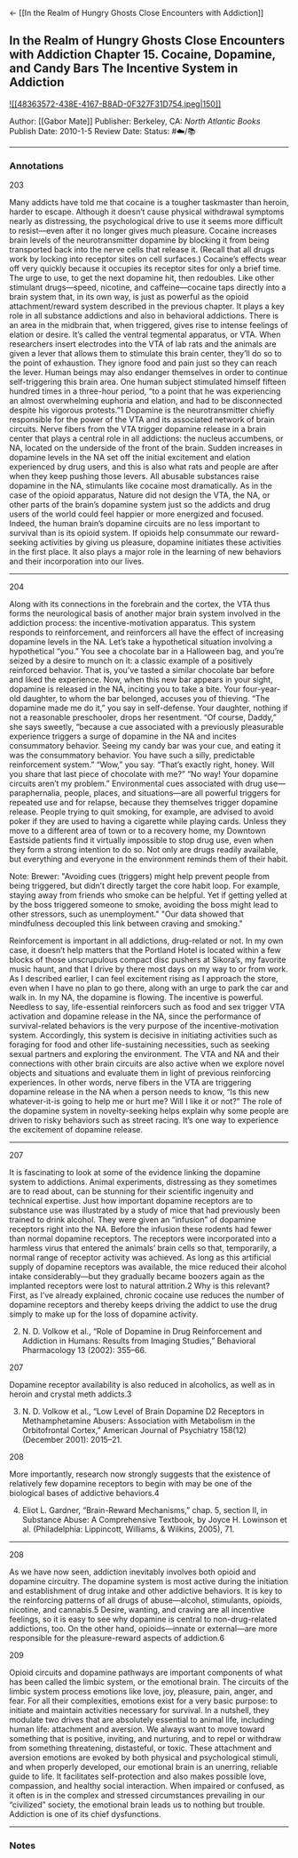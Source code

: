 <- [[In the Realm of Hungry Ghosts Close Encounters with Addiction]]

## In the Realm of Hungry Ghosts Close Encounters with Addiction Chapter 15. Cocaine, Dopamine, and Candy Bars The Incentive System in Addiction

[ ![[48363572-438E-4167-B8AD-0F327F31D754.jpeg|150]] ](https://www.amazon.com/gp/aw/d/B004ZZMBH6/ref=tmm_kin_swatch_0?ie=UTF8&qid=1666292486&sr=8-1)

Author: [[Gabor Mate]]
Publisher: Berkeley, CA: _North Atlantic Books_
Publish Date: 2010-1-5
Review Date:
Status: #☁️/📚 

___

### Annotations

203

Many addicts have told me that cocaine is a tougher taskmaster than heroin, harder to escape. Although it doesn’t cause physical withdrawal symptoms nearly as distressing, the psychological drive to use it seems more difficult to resist—even after it no longer gives much pleasure. Cocaine increases brain levels of the neurotransmitter dopamine by blocking it from being transported back into the nerve cells that release it. (Recall that all drugs work by locking into receptor sites on cell surfaces.) Cocaine’s effects wear off very quickly because it occupies its receptor sites for only a brief time. The urge to use, to get the next dopamine hit, then redoubles. Like other stimulant drugs—speed, nicotine, and caffeine—cocaine taps directly into a brain system that, in its own way, is just as powerful as the opioid attachment/reward system described in the previous chapter. It plays a key role in all substance addictions and also in behavioral addictions. There is an area in the midbrain that, when triggered, gives rise to intense feelings of elation or desire. It’s called the ventral tegmental apparatus, or VTA. When researchers insert electrodes into the VTA of lab rats and the animals are given a lever that allows them to stimulate this brain center, they’ll do so to the point of exhaustion. They ignore food and pain just so they can reach the lever. Human beings may also endanger themselves in order to continue self-triggering this brain area. One human subject stimulated himself fifteen hundred times in a three-hour period, “to a point that he was experiencing an almost overwhelming euphoria and elation, and had to be disconnected despite his vigorous protests.”1 Dopamine is the neurotransmitter chiefly responsible for the power of the VTA and its associated network of brain circuits. Nerve fibers from the VTA trigger dopamine release in a brain center that plays a central role in all addictions: the nucleus accumbens, or NA, located on the underside of the front of the brain. Sudden increases in dopamine levels in the NA set off the initial excitement and elation experienced by drug users, and this is also what rats and people are after when they keep pushing those levers. All abusable substances raise dopamine in the NA, stimulants like cocaine most dramatically. As in the case of the opioid apparatus, Nature did not design the VTA, the NA, or other parts of the brain’s dopamine system just so the addicts and drug users of the world could feel happier or more energized and focused. Indeed, the human brain’s dopamine circuits are no less important to survival than is its opioid system. If opioids help consummate our reward-seeking activities by giving us pleasure, dopamine initiates these activities in the first place. It also plays a major role in the learning of new behaviors and their incorporation into our lives.

---

204

Along with its connections in the forebrain and the cortex, the VTA thus forms the neurological basis of another major brain system involved in the addiction process: the incentive-motivation apparatus. This system responds to reinforcement, and reinforcers all have the effect of increasing dopamine levels in the NA. Let’s take a hypothetical situation involving a hypothetical “you.” You see a chocolate bar in a Halloween bag, and you’re seized by a desire to munch on it: a classic example of a positively reinforced behavior. That is, you’ve tasted a similar chocolate bar before and liked the experience. Now, when this new bar appears in your sight, dopamine is released in the NA, inciting you to take a bite. Your four-year-old daughter, to whom the bar belonged, accuses you of thieving. “The dopamine made me do it,” you say in self-defense. Your daughter, nothing if not a reasonable preschooler, drops her resentment. “Of course, Daddy,” she says sweetly, “because a cue associated with a previously pleasurable experience triggers a surge of dopamine in the NA and incites consummatory behavior. Seeing my candy bar was your cue, and eating it was the consummatory behavior. You have such a silly, predictable reinforcement system.” “Wow,” you say. “That’s exactly right, honey. Will you share that last piece of chocolate with me?” “No way! Your dopamine circuits aren’t my problem.” Environmental cues associated with drug use—paraphernalia, people, places, and situations—are all powerful triggers for repeated use and for relapse, because they themselves trigger dopamine release. People trying to quit smoking, for example, are advised to avoid poker if they are used to having a cigarette while playing cards. Unless they move to a different area of town or to a recovery home, my Downtown Eastside patients find it virtually impossible to stop drug use, even when they form a strong intention to do so. Not only are drugs readily available, but everything and everyone in the environment reminds them of their habit.

Note: Brewer: "Avoiding cues (triggers) might help prevent people from being triggered, but didn’t directly target the core habit loop. For example, staying away from friends who smoke can be helpful. Yet if getting yelled at by the boss triggered someone to smoke, avoiding the boss might lead to other stressors, such as unemployment." "Our data showed that mindfulness decoupled this link between craving and smoking."

Reinforcement is important in all addictions, drug-related or not. In my own case, it doesn’t help matters that the Portland Hotel is located within a few blocks of those unscrupulous compact disc pushers at Sikora’s, my favorite music haunt, and that I drive by there most days on my way to or from work. As I described earlier, I can feel excitement rising as I approach the store, even when I have no plan to go there, along with an urge to park the car and walk in. In my NA, the dopamine is flowing. The incentive is powerful. Needless to say, life-essential reinforcers such as food and sex trigger VTA activation and dopamine release in the NA, since the performance of survival-related behaviors is the very purpose of the incentive-motivation system. Accordingly, this system is decisive in initiating activities such as foraging for food and other life-sustaining necessities, such as seeking sexual partners and exploring the environment. The VTA and NA and their connections with other brain circuits are also active when we explore novel objects and situations and evaluate them in light of previous reinforcing experiences. In other words, nerve fibers in the VTA are triggering dopamine release in the NA when a person needs to know, “Is this new whatever-it-is going to help me or hurt me? Will I like it or not?” The role of the dopamine system in novelty-seeking helps explain why some people are driven to risky behaviors such as street racing. It’s one way to experience the excitement of dopamine release.

---

207

It is fascinating to look at some of the evidence linking the dopamine system to addictions. Animal experiments, distressing as they sometimes are to read about, can be stunning for their scientific ingenuity and technical expertise. Just how important dopamine receptors are to substance use was illustrated by a study of mice that had previously been trained to drink alcohol. They were given an “infusion” of dopamine receptors right into the NA. Before the infusion these rodents had fewer than normal dopamine receptors. The receptors were incorporated into a harmless virus that entered the animals’ brain cells so that, temporarily, a normal range of receptor activity was achieved. As long as this artificial supply of dopamine receptors was available, the mice reduced their alcohol intake considerably—but they gradually became boozers again as the implanted receptors were lost to natural attrition.2 Why is this relevant? First, as I’ve already explained, chronic cocaine use reduces the number of dopamine receptors and thereby keeps driving the addict to use the drug simply to make up for the loss of dopamine activity.

2. N. D. Volkow et al., “Role of Dopamine in Drug Reinforcement and Addiction in Humans: Results from Imaging Studies,” Behavioral Pharmacology 13 (2002): 355–66.  

207

Dopamine receptor availability is also reduced in alcoholics, as well as in heroin and crystal meth addicts.3

3. N. D. Volkow et al., “Low Level of Brain Dopamine D2 Receptors in Methamphetamine Abusers: Association with Metabolism in the Orbitofrontal Cortex,” American Journal of Psychiatry 158(12) (December 2001): 2015–21.

208

More importantly, research now strongly suggests that the existence of relatively few dopamine receptors to begin with may be one of the biological bases of addictive behaviors.4

4. Eliot L. Gardner, “Brain-Reward Mechanisms,” chap. 5, section II, in Substance Abuse: A Comprehensive Textbook, by Joyce H. Lowinson et al. (Philadelphia: Lippincott, Williams, & Wilkins, 2005), 71.

---

208

As we have now seen, addiction inevitably involves both opioid and dopamine circuitry. The dopamine system is most active during the initiation and establishment of drug intake and other addictive behaviors. It is key to the reinforcing patterns of all drugs of abuse—alcohol, stimulants, opioids, nicotine, and cannabis.5 Desire, wanting, and craving are all incentive feelings, so it is easy to see why dopamine is central to non-drug-related addictions, too. On the other hand, opioids—innate or external—are more responsible for the pleasure-reward aspects of addiction.6

209

Opioid circuits and dopamine pathways are important components of what has been called the limbic system, or the emotional brain. The circuits of the limbic system process emotions like love, joy, pleasure, pain, anger, and fear. For all their complexities, emotions exist for a very basic purpose: to initiate and maintain activities necessary for survival. In a nutshell, they modulate two drives that are absolutely essential to animal life, including human life: attachment and aversion. We always want to move toward something that is positive, inviting, and nurturing, and to repel or withdraw from something threatening, distasteful, or toxic. These attachment and aversion emotions are evoked by both physical and psychological stimuli, and when properly developed, our emotional brain is an unerring, reliable guide to life. It facilitates self-protection and also makes possible love, compassion, and healthy social interaction. When impaired or confused, as it often is in the complex and stressed circumstances prevailing in our “civilized” society, the emotional brain leads us to nothing but trouble. Addiction is one of its chief dysfunctions.

___

### Notes


